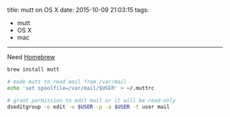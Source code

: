 title: mutt on OS X
date: 2015-10-09 21:03:15
tags:
- mutt
- OS X
- mac
---

Need [Homebrew](http://brew.sh/)

```bash
brew install mutt

# made mutt to read mail from /var/mail
echo 'set spoolfile=/var/mail/$USER' > ~/.muttrc

# grant permission to edit mail or it will be read-only
dseditgroup -o edit -u $USER -p -a $USER -t user mail
```
